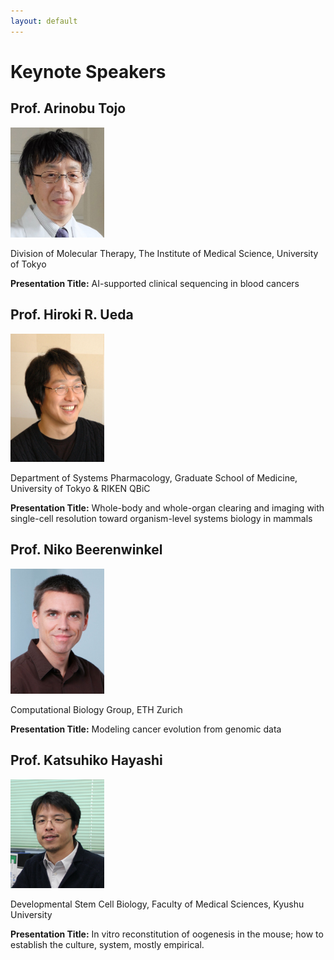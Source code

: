 ```yaml
---
layout: default
---
```

# Keynote Speakers

## Prof. Arinobu Tojo 
<img src="/images/Arinobu.Tojo.jpg" alt="Prof. Arinobu Tojo" width="150px">

Division of Molecular Therapy, The Institute of Medical Science, University of Tokyo

**Presentation Title:**
AI-supported clinical sequencing in blood cancers

## Prof. Hiroki R. Ueda
<img src="/images/Hiroki.R.Ueda.jpg" alt="Prof. Hiroki R. Ueda" width="150px">

Department of Systems Pharmacology, Graduate School of Medicine, University of Tokyo & RIKEN QBiC

**Presentation Title:**
Whole-body and whole-organ clearing and imaging with single-cell resolution toward organism-level systems biology in mammals

## Prof. Niko Beerenwinkel
<img src="/images/Beerenwinkel_Niko_2_colA5.jpg" alt="Prof. Niko Beerenwinkel" width="150px">

Computational Biology Group, ETH Zurich

**Presentation Title:**
Modeling cancer evolution from genomic data

## Prof. Katsuhiko Hayashi
<img src="/images/Katsuhiko.Hayashi.jpg" alt="Prof. Katsuhiko Hayashi" width="150px">

Developmental Stem Cell Biology, Faculty of Medical Sciences, Kyushu University

**Presentation Title:**
In vitro reconstitution of oogenesis in the mouse; how to establish
the culture, system, mostly empirical.

